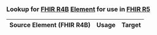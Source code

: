 ### Lookup for [FHIR R4B](https://hl7.org/fhir/R4B/) [Element](https://hl7.org/fhir/R4B/Element.html) for use in [FHIR R5](https://hl7.org/fhir/R5/)

| Source Element (FHIR R4B) | Usage | Target |
| -------------- | ----- | ------ |

